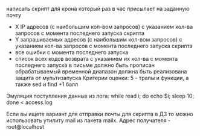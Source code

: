 написать скрипт для крона
который раз в час присылает на заданную почту
- X IP адресов (с наибольшим кол-вом запросов) с указанием кол-ва запросов c момента последнего запуска скрипта
- Y запрашиваемых адресов (с наибольшим кол-вом запросов) с указанием кол-ва запросов c момента последнего запуска скрипта
- все ошибки c момента последнего запуска
- список всех кодов возврата с указанием их кол-ва с момента последнего запуска
в письме должно быть прописан обрабатываемый временной диапазон
должна быть реализована защита от мультизапуска
Критерии оценки: 5 - трапы и функции, а также sed и find +1 балл

Эмуляция поступления данных из лога: while read i; do echo $i; sleep 10; done < access.log

Если вы ищете вариант для отправки почты для скрипта в ДЗ то можно использовать утилиту mail из пакета mailx. 
Адрес получателя - root@localhost
